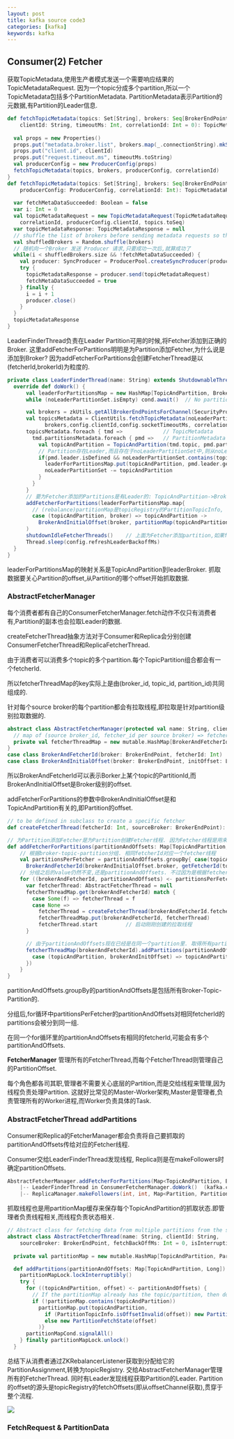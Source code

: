 ```yaml
---
layout: post
title: kafka source code3
categories: [kafka]
keywords: kafka
---
```


## Consumer(2) Fetcher

获取TopicMetadata,使用生产者模式发送一个需要响应结果的TopicMetadataRequest.
因为一个topic分成多个partition,所以一个TopicMetadata包括多个PartitionMetadata.
PartitionMetadata表示Partition的元数据,有Partition的Leader信息.

```scala
def fetchTopicMetadata(topics: Set[String], brokers: Seq[BrokerEndPoint], 
    clientId: String, timeoutMs: Int, correlationId: Int = 0): TopicMetadataResponse = {
  
  val props = new Properties()
  props.put("metadata.broker.list", brokers.map(_.connectionString).mkString(","))
  props.put("client.id", clientId)
  props.put("request.timeout.ms", timeoutMs.toString)
  val producerConfig = new ProducerConfig(props)
  fetchTopicMetadata(topics, brokers, producerConfig, correlationId)
}
def fetchTopicMetadata(topics: Set[String], brokers: Seq[BrokerEndPoint], 
    producerConfig: ProducerConfig, correlationId: Int): TopicMetadataResponse = {
  
  var fetchMetaDataSucceeded: Boolean = false
  var i: Int = 0
  val topicMetadataRequest = new TopicMetadataRequest(TopicMetadataRequest.CurrentVersion, 
    correlationId, producerConfig.clientId, topics.toSeq)
  var topicMetadataResponse: TopicMetadataResponse = null
  // shuffle the list of brokers before sending metadata requests so that most requests don't get routed to the same broker
  val shuffledBrokers = Random.shuffle(brokers)
  // 随机向一个Broker 发送 Producer 请求,只要成功一次后,就算成功了
  while(i < shuffledBrokers.size && !fetchMetaDataSucceeded) {
    val producer: SyncProducer = ProducerPool.createSyncProducer(producerConfig, shuffledBrokers(i))
    try {
      topicMetadataResponse = producer.send(topicMetadataRequest)
      fetchMetaDataSucceeded = true
    } finally {
      i = i + 1
      producer.close()
    }
  }
  topicMetadataResponse
}
```

LeaderFinderThread负责在Leader Partition可用的时候,将Fetcher添加到正确的Broker.
这里addFetcherForPartitions明明是为Partition添加Fetcher,为什么说是添加到Broker?
因为addFetcherForPartitions会创建FetcherThread是以(fetcherId,brokerId)为粒度的.

```scala
private class LeaderFinderThread(name: String) extends ShutdownableThread(name) {
  override def doWork() {
      val leaderForPartitionsMap = new HashMap[TopicAndPartition, BrokerEndPoint]
      while (noLeaderPartitionSet.isEmpty) cond.await()  // No partition for leader election

      val brokers = zkUtils.getAllBrokerEndPointsForChannel(SecurityProtocol.PLAINTEXT)
      val topicsMetadata = ClientUtils.fetchTopicMetadata(noLeaderPartitionSet.map(m => m.topic).toSet, 
            brokers,config.clientId,config.socketTimeoutMs, correlationId.getAndIncrement).topicsMetadata
      topicsMetadata.foreach { tmd =>             // TopicMetadata
        tmd.partitionsMetadata.foreach { pmd =>   // PartitionMetadata
          val topicAndPartition = TopicAndPartition(tmd.topic, pmd.partitionId)
          // Partition存在Leader,而且存在于noLeaderPartitionSet中,则从noLeaderPartitionSet中移除,并且加到新的map中
          if(pmd.leader.isDefined && noLeaderPartitionSet.contains(topicAndPartition)) {
            leaderForPartitionsMap.put(topicAndPartition, pmd.leader.get)
            noLeaderPartitionSet -= topicAndPartition
          }
        }
      }
      // 要为Fetcher添加的Partitions是有Leader的: TopicAndPartition->BrokerInitialOffset
      addFetcherForPartitions(leaderForPartitionsMap.map{
        // (rebalance)partitionMap是topicRegistry的PartitionTopicInfo, 包含了fetchOffset和consumerOffset
        case (topicAndPartition, broker) => topicAndPartition -> 
          BrokerAndInitialOffset(broker, partitionMap(topicAndPartition).getFetchOffset())}
      )
      shutdownIdleFetcherThreads()    // 上面为Fetcher添加partition,如果fetcher没有partition,则删除该fetcher.
      Thread.sleep(config.refreshLeaderBackoffMs)
  }
}
```

leaderForPartitionsMap的映射关系是TopicAndPartition到leaderBroker. 抓取数据要关心Partition的offset,从Partition的哪个offset开始抓取数据.

### AbstractFetcherManager

每个消费者都有自己的ConsumerFetcherManager.fetch动作不仅只有消费者有,Partition的副本也会拉取Leader的数据.

createFetcherThread抽象方法对于Consumer和Replica会分别创建ConsumerFetcherThread和ReplicaFetcherThread.

由于消费者可以消费多个topic的多个partition.每个TopicPartition组合都会有一个fetcherId.

所以fetcherThreadMap的key实际上是由(broker_id, topic_id, partition_id)共同组成的.

针对每个source broker的每个partition都会有拉取线程,即拉取是针对partition级别拉取数据的.

```scala
abstract class AbstractFetcherManager(protected val name: String, clientId: String, numFetchers: Int = 1) {
  // map of (source broker_id, fetcher_id per source broker) => fetcher
  private val fetcherThreadMap = new mutable.HashMap[BrokerAndFetcherId, AbstractFetcherThread]
}
case class BrokerAndFetcherId(broker: BrokerEndPoint, fetcherId: Int)
case class BrokerAndInitialOffset(broker: BrokerEndPoint, initOffset: Long)
```

所以BrokerAndFetcherId可以表示Borker上某个topic的PartitionId,而BrokerAndInitialOffset是Broker级别的offset.

addFetcherForPartitions的参数中BrokerAndInitialOffset是和TopicAndPartition有关的,即Partition的offset.

```scala
// to be defined in subclass to create a specific fetcher
def createFetcherThread(fetcherId: Int, sourceBroker: BrokerEndPoint): AbstractFetcherThread

// 为Partition添加Fetcher是为Partition创建Fetcher线程. 因为Fetcher线程是用来抓取Partition的消息. 
def addFetcherForPartitions(partitionAndOffsets: Map[TopicAndPartition, BrokerAndInitialOffset]) {
    // 根据broker-topic-partition分组. 相同fetcherId对应一个fetcher线程  
    val partitionsPerFetcher = partitionAndOffsets.groupBy{ case(topicAndPartition, brokerAndInitialOffset) =>
      BrokerAndFetcherId(brokerAndInitialOffset.broker, getFetcherId(topicAndPartition.topic, topicAndPartition.partition))}
    // 分组之后的value仍然不变,还是partitionAndOffsets. 不过因为是根据fetcherId,可能存在不同的partition有相同的fetcherId 
    for ((brokerAndFetcherId, partitionAndOffsets) <- partitionsPerFetcher) {
      var fetcherThread: AbstractFetcherThread = null
      fetcherThreadMap.get(brokerAndFetcherId) match {
        case Some(f) => fetcherThread = f
        case None =>
          fetcherThread = createFetcherThread(brokerAndFetcherId.fetcherId, brokerAndFetcherId.broker)
          fetcherThreadMap.put(brokerAndFetcherId, fetcherThread)
          fetcherThread.start         // 启动刚刚创建的拉取线程
      }

      // 由于partitionAndOffsets现在已经是在同一个partition里. 取得所有partition对应的offset
      fetcherThreadMap(brokerAndFetcherId).addPartitions(partitionAndOffsets.map { 
        case (topicAndPartition, brokerAndInitOffset) => topicAndPartition -> brokerAndInitOffset.initOffset
      })
    }
}
```

partitionAndOffsets.groupBy的partitionAndOffsets是包括所有Broker-Topic-Partition的.

分组后,for循环中partitionsPerFetcher的partitionAndOffsets对相同fetcherId的partitions会被分到同一组.

在同一个for循环里的partitionAndOffsets有相同的fetcherId,可能会有多个partitionAndOffsets.

**FetcherManager** 管理所有的FetcherThread,而每个FetcherThread则管理自己的PartitionOffset.

每个角色都各司其职,管理者不需要关心底层的Partition,而是交给线程来管理,因为线程负责处理Partition.
这就好比常见的Master-Worker架构,Master是管理者,负责管理所有的Worker进程,而Worker负责具体的Task.

### AbstractFetcherThread addPartitions

Consumer和Replica的FetcherManager都会负责将自己要抓取的partitionAndOffsets传给对应的Fetcher线程.

Consumer交给LeaderFinderThread发现线程, Replica则是在makeFollowers时确定partitionOffsets.

```scala
AbstractFetcherManager.addFetcherForPartitions(Map<TopicAndPartition, BrokerAndInitialOffset>)  (kafka.server)
    |-- LeaderFinderThread in ConsumerFetcherManager.doWork()  (kafka.consumer)
    |-- ReplicaManager.makeFollowers(int, int, Map<Partition, PartitionState>, int, Map<TopicPartition, Object>, MetadataCache)  (kafka.server)
```

抓取线程也是用partitionMap缓存来保存每个TopicAndPartition的抓取状态.即管理者负责线程相关,而线程负责状态相关.

```scala
// Abstract class for fetching data from multiple partitions from the same broker.
abstract class AbstractFetcherThread(name: String, clientId: String, 
    sourceBroker: BrokerEndPoint, fetchBackOffMs: Int = 0, isInterruptible: Boolean = true) {
  
  private val partitionMap = new mutable.HashMap[TopicAndPartition, PartitionFetchState] // a (topic, partition) -> partitionFetchState map

  def addPartitions(partitionAndOffsets: Map[TopicAndPartition, Long]) {
    partitionMapLock.lockInterruptibly()
    try {
      for ((topicAndPartition, offset) <- partitionAndOffsets) {
        // If the partitionMap already has the topic/partition, then do not update the map with the old offset
        if (!partitionMap.contains(topicAndPartition))
          partitionMap.put(topicAndPartition,
            if (PartitionTopicInfo.isOffsetInvalid(offset)) new PartitionFetchState(handleOffsetOutOfRange(topicAndPartition))
            else new PartitionFetchState(offset)
          )}
      partitionMapCond.signalAll()
    } finally partitionMapLock.unlock()
  }
```

总结下从消费者通过ZKRebalancerListener获取到分配给它的PartitionAssignment,转换为topicRegistry.
交给AbstractFetcherManager管理所有的FetcherThread. 同时有Leader发现线程获取Partition的Leader.
Partition的offset的源头是topicRegistry的fetchOffsets(即从offsetChannel获取),贯穿于整个流程.

![](http://img.blog.csdn.net/20160129084955562)

### FetchRequest & PartitionData

